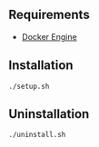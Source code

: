 ## Requirements
- [Docker Engine](https://docs.docker.com/engine/install/)

## Installation

```
./setup.sh
```

## Uninstallation

```
./uninstall.sh
```
